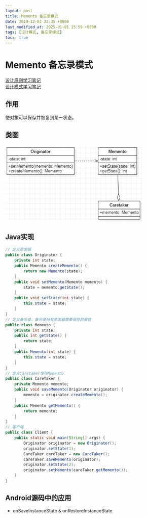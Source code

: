 ```yaml
---
layout: post
title: Memento 备忘录模式
date: 2019-12-02 23:35 +0800
last_modified_at: 2025-01-01 15:59 +0800
tags: [设计模式, 备忘录模式]
toc:  true
---
```

# Memento 备忘录模式

[设计原则学习笔记](https://www.jianshu.com/p/f7f79adad32b)  
[设计模式学习笔记](https://www.jianshu.com/p/08bf9381697c)  
## 作用
使对象可以保存并恢复到某一状态。
## 类图
![备忘录模式类图](https://github.com/Charles199310/Charles199310.github.io/blob/main/assets/images/memento_01.PNG?raw=true)
## Java实现
```Java
// 定义原发器
public class Originator {
    private int state;
    public Memento createMemento() {
        return new Memento(state);
    }
    public void setMemento(Memento memento) {
        state = memento.getState();
    }
    public void setState(int state) {
        this.state = state;
    }
}
// 定义备忘录，备忘录持有原发器需要保存的属性
public class Memento {
    private int state;
    public int getState() {
        return state;
    }
    public Memento(int state) {
        this.state = state;
    }
}
// 定义Caretaker保存Memento
public class CareTaker {
    private Memento memento;
    public void saveMemento(Originator originator) {
        memento = originator.createMemento();
    }
    public Memento getMemento() {
        return memento;
    }
}
// 客户端
public class Client {
    public static void main(String[] args) {
        Originator originator = new Originator();
        originator.setState(1);
        CareTaker careTaker = new CareTaker();
        careTaker.saveMemento(originator);
        originator.setState(2);
        originator.setMemento(careTaker.getMemento());
    }
}
```
## Android源码中的应用
* onSaveInstanceState & onRestoreInstanceState

